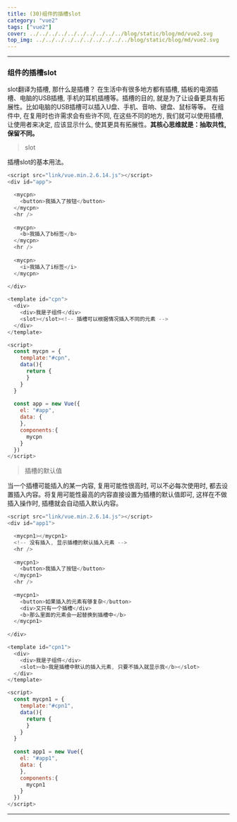 ```yaml
---
title: (30)组件的插槽slot
category: "vue2"
tags: ["vue2"]
cover: ../../../../../../../../../../blog/static/blog/md/vue2.svg
top_img: ../../../../../../../../../../blog/static/blog/md/vue2.svg
---
```


***

### 组件的插槽slot

slot翻译为插槽, 那什么是插槽？
在生活中有很多地方都有插槽, 插板的电源插槽、电脑的USB插槽, 手机的耳机插槽等。插槽的目的, 就是为了让设备更具有拓展性。比如电脑的USB插槽可以插入U盘、手机、音响、键盘、鼠标等等。
在组件中, 在复用时也许需求会有些许不同, 在这些不同的地方, 我们就可以使用插槽, 让使用者来决定, 应该显示什么, 使其更具有拓展性。**其核心思维就是：抽取共性, 保留不同。**

> slot

插槽slot的基本用法。


```js vue2
<script src="link/vue.min.2.6.14.js"></script>
<div id="app">

  <mycpn>
    <button>我插入了按钮</button>
  </mycpn>
  <hr />
  
  <mycpn>
    <b>我插入了b标签</b>
  </mycpn>
  <hr />
  
  <mycpn>
    <i>我插入了i标签</i>
  </mycpn>
  
</div>

<template id="cpn">
  <div>
    <div>我是子组件</div>
    <slot></slot><!-- 插槽可以根据情况插入不同的元素 -->
  </div>
</template>

<script>
  const mycpn = {
    template:"#cpn",
    data(){
      return {
      }
    }
  }
  
  const app = new Vue({
    el: "#app",
    data: {
    },
    components:{
      mycpn
    }
  })
</script>
```


> 插槽的默认值

当一个插槽可能插入的某一内容, 复用可能性很高时, 可以不必每次使用时, 都去设置插入内容。将复用可能性最高的内容直接设置为插槽的默认值即可, 这样在不做插入操作时, 插槽就会自动插入默认内容。


```js vue2
<script src="link/vue.min.2.6.14.js"></script>
<div id="app1">

  <mycpn1></mycpn1>
  <!-- 没有插入, 显示插槽的默认插入元素 -->
  <hr />
  
  <mycpn1>
    <button>我插入了按钮</button>
  </mycpn1>
  <hr />
  
  <mycpn1>
    <button>如果插入的元素有够复杂</button>
    <div>又只有一个插槽</div>
    <b>那么里面的元素会一起替换到插槽中</b>
  </mycpn1>
  
</div>

<template id="cpn1">
  <div>
    <div>我是子组件</div>
    <slot><b>我是插槽中默认的插入元素, 只要不插入就显示我</b></slot>
  </div>
</template>

<script>
  const mycpn1 = {
    template:"#cpn1",
    data(){
      return {
      }
    }
  }
   
  const app1 = new Vue({
    el: "#app1",
    data: {
    },
    components:{
      mycpn1
    }
  })
</script>
```


***